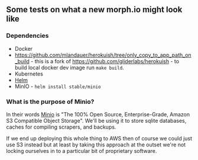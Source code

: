## Some tests on what a new morph.io might look like

### Dependencies

* Docker
* https://github.com/mlandauer/herokuish/tree/only_copy_to_app_path_on_build - this is a fork of https://github.com/gliderlabs/herokuish - to build local docker dev image run `make build`.
* Kubernetes
* [Helm](https://github.com/helm/helm#install)
* MinIO - `helm install stable/minio`

### What is the purpose of Minio?

In their words [Minio](https://min.io/) is "The 100% Open Source, Enterprise-Grade,
Amazon S3 Compatible Object Storage". We'll be using it to store sqlite databases,
caches for compiling scrapers, and backups.

If we end up deploying this whole thing to AWS then of course we could just use S3
instead but at least by taking this approach at the outset we're not locking
ourselves in to a particular bit of proprietary software.
